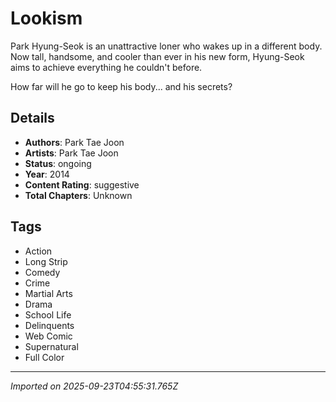 # Lookism

Park Hyung-Seok is an unattractive loner who wakes up in a different body. Now tall, handsome, and cooler than ever in his new form, Hyung-Seok aims to achieve everything he couldn't before.

How far will he go to keep his body... and his secrets?

## Details
- **Authors**: Park Tae Joon
- **Artists**: Park Tae Joon
- **Status**: ongoing
- **Year**: 2014
- **Content Rating**: suggestive
- **Total Chapters**: Unknown

## Tags
- Action
- Long Strip
- Comedy
- Crime
- Martial Arts
- Drama
- School Life
- Delinquents
- Web Comic
- Supernatural
- Full Color

---
*Imported on 2025-09-23T04:55:31.765Z*
